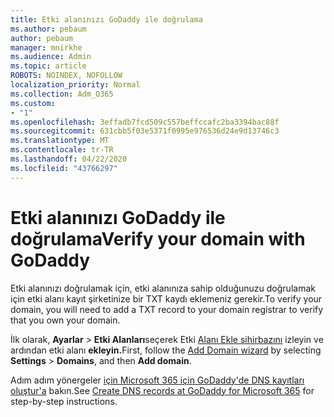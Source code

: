 ```yaml
---
title: Etki alanınızı GoDaddy ile doğrulama
ms.author: pebaum
author: pebaum
manager: mnirkhe
ms.audience: Admin
ms.topic: article
ROBOTS: NOINDEX, NOFOLLOW
localization_priority: Normal
ms.collection: Adm_O365
ms.custom:
- "1"
ms.openlocfilehash: 3effadb7fcd509c557beffccafc2ba3394bac88f
ms.sourcegitcommit: 631cbb5f03e5371f0995e976536d24e9d13746c3
ms.translationtype: MT
ms.contentlocale: tr-TR
ms.lasthandoff: 04/22/2020
ms.locfileid: "43766297"
---
```

# <a name="verify-your-domain-with-godaddy"></a><span data-ttu-id="aaa20-102">Etki alanınızı GoDaddy ile doğrulama</span><span class="sxs-lookup"><span data-stu-id="aaa20-102">Verify your domain with GoDaddy</span></span>

<span data-ttu-id="aaa20-103">Etki alanınızı doğrulamak için, etki alanınıza sahip olduğunuzu doğrulamak için etki alanı kayıt şirketinize bir TXT kaydı eklemeniz gerekir.</span><span class="sxs-lookup"><span data-stu-id="aaa20-103">To verify your domain, you will need to add a TXT record to your domain registrar to verify that you own your domain.</span></span> 

<span data-ttu-id="aaa20-104">İlk olarak, **Ayarlar** \> **Etki Alanları**seçerek Etki [Alanı Ekle sihirbazını](https://portal.office.com/adminportal/home#/Domains) izleyin ve ardından etki alanı **ekleyin.**</span><span class="sxs-lookup"><span data-stu-id="aaa20-104">First, follow the [Add Domain wizard](https://portal.office.com/adminportal/home#/Domains) by selecting **Settings** \> **Domains**, and then **Add domain**.</span></span>
  
<span data-ttu-id="aaa20-105">Adım adım yönergeler [için Microsoft 365 için GoDaddy'de DNS kayıtları oluştur'a](https://docs.microsoft.com/microsoft-365/admin/dns/create-dns-records-at-godaddy) bakın.</span><span class="sxs-lookup"><span data-stu-id="aaa20-105">See [Create DNS records at GoDaddy for Microsoft 365](https://docs.microsoft.com/microsoft-365/admin/dns/create-dns-records-at-godaddy) for step-by-step instructions.</span></span>